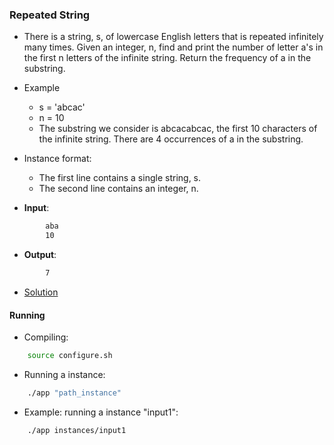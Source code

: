 ### Repeated String
- There is a string, s, of lowercase English letters that is repeated infinitely many times. Given an integer, n, find and print the number of letter a's in the first n letters of the infinite string.  Return the frequency of a in the substring.

- Example
    - s = 'abcac'
    - n = 10
    - The substring we consider is abcacabcac, the first 10 characters of the infinite string. There are 4 occurrences of a in the substring.

- Instance format:
    - The first line contains a single string, s.
    - The second line contains an integer, n.

- **Input**:
````bash
        aba
        10
````

- **Output**:
````bash
        7
````

- [Solution](main.cpp)

#### Running
- Compiling:
````bash
    source configure.sh
````

- Running a instance:
````bash
    ./app "path_instance"
````

- Example: running a instance "input1":
````bash
    ./app instances/input1
````
